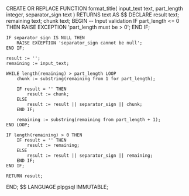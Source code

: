 CREATE OR REPLACE FUNCTION format_title(
    input_text text,
    part_length integer,
    separator_sign text
)
RETURNS text AS $$
DECLARE
    result text;
    remaining text;
    chunk text;
BEGIN
    -- Input validation
    IF part_length <= 0 THEN
        RAISE EXCEPTION 'part_length must be > 0';
    END IF;

    IF separator_sign IS NULL THEN
        RAISE EXCEPTION 'separator_sign cannot be null';
    END IF;

    result := '';
    remaining := input_text;

    WHILE length(remaining) > part_length LOOP
        chunk := substring(remaining from 1 for part_length);

        IF result = '' THEN
            result := chunk;
        ELSE
            result := result || separator_sign || chunk;
        END IF;

        remaining := substring(remaining from part_length + 1);
    END LOOP;

    IF length(remaining) > 0 THEN
        IF result = '' THEN
            result := remaining;
        ELSE
            result := result || separator_sign || remaining;
        END IF;
    END IF;

    RETURN result;
END;
$$ LANGUAGE plpgsql IMMUTABLE;
